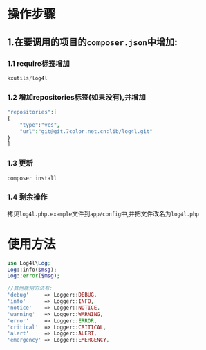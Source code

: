 # 操作步骤
## 1.在要调用的项目的`composer.json`中增加:
### 1.1 require标签增加
```php
kxutils/log4l
```

### 1.2 增加repositories标签(如果没有),并增加
```php
"repositories":[
{
    "type":"vcs",
    "url":"git@git.7color.net.cn:lib/log4l.git"
}
]
```

### 1.3 更新
```sh
composer install
```

### 1.4 剩余操作
拷贝`log4l.php.example`文件到`app/config`中,并把文件改名为`log4l.php`


# 使用方法
```php
use Log4l\Log;
Log::info($msg);
Log::error($msg);

//其他能用方法有:
'debug'     => Logger::DEBUG,
'info'      => Logger::INFO,
'notice'    => Logger::NOTICE,
'warning'   => Logger::WARNING,
'error'     => Logger::ERROR,
'critical'  => Logger::CRITICAL,
'alert'     => Logger::ALERT,
'emergency' => Logger::EMERGENCY,
```
